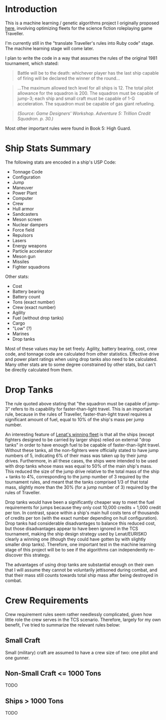 # Introduction

This is a machine learning / genetic algorithms project I originally proposed [here](http://lesswrong.com/lw/iwa/replicating_douglas_lenats_traveller_tcs_win_with/), involving optimizing fleets for the science fiction roleplaying game Traveller.

I'm currently still in the "translate Traveller's rules into Ruby code" stage. The machine learning stage will come later.

I plan to write the code in a way that assumes the rules of the original 1981 tournament, which stated:

>Battle will be to the death: whichever player has the last ship capable of firing will be declared the winner of the round...

>...The maximum allowed tech level for all ships is 12. The total pilot allowance for the squadron is 200. The squadron must be capable of jump-3; each ship and small craft must be capable of 1-G acceleration. The squadron must be capable of gas giant refueling.

>*(Source: Game Designers' Workshop. Adventure 5: Trillion Credit Squadron. p. 30.)*

Most other important rules were found in Book 5: High Guard. 

# Ship Stats Summary

The following stats are encoded in a ship's USP Code:

* Tonnage Code
* Configuration
* Jump
* Maneuver
* Power Plant
* Computer
* Crew
* Hull armor
* Sandcasters
* Meson screen
* Nuclear dampers
* Force field
* Repulsors
* Lasers
* Energy weapons
* Particle accelerator
* Meson gun
* Missiles
* Fighter squadrons

Other stats:

* Cost
* Battery bearing
* Battery count
* Tons (exact number)
* Crew (exact number)
* Agility
* Fuel (without drop tanks)
* Cargo
* "Low" (?)
* Marines
* Drop tanks

Most of these values may be set freely. Agility, battery bearing, cost, crew code, and tonnage code are calculated from other statistics. Effective drive and power plant ratings when using drop tanks also need to be calculated. Many other stats are to some degree constrained by other stats, but can't be directly calculated from them. 

# Drop Tanks

The rule quoted above stating that "the squadron must be capable of jump-3" refers to its capability for faster-than-light travel. This is an important rule, because in the rules of Traveller, faster-than-light travel requires a significant amount of fuel, equal to 10% of the ship's mass per jump number.

An interesting feature of [Lenat's winning fleet](http://members.pcug.org.au/~davidjw/tavspecs/best_tml/Starships%20(HG)%20-%20Professor%20Lenat%20and%20EURISKO's%20Winning%20Fleet.htm) is that all the ships (except fighters designed to be carried by larger ships) relied on external "drop tanks" in order to have enough fuel to be capable of faster-than-light travel. Without these tanks, all the non-fighters were officially stated to have jump numbers of 5, indicating 6% of their mass was taken up by their jump drives. Furthermore, in all these cases, the ships were intended to be used with drop tanks whose mass was equal to 50% of the main ship's mass. This reduced the size of the jump drive relative to the total mass of the ship + tanks to 4%, corresponding to the jump number of 3 required by the tournament rules, and meant that the tanks comprised 1/3 of that total mass, slightly more than the 30% (for a jump number of 3) required by the rules of Traveller.

Drop tanks would have been a significantly cheaper way to meet the fuel requirements for jumps because they only cost 10,000 credits + 1,000 credit per ton. In contrast, space within a ship's main hull costs tens of thousands of credits per ton (with the exact number depending on hull configuration). Drop tanks had considerable disadvantages to balance this reduced cost, but those disadvantages appear to have been ignored in the TCS tournament, making the ship design strategy used by Lenat/EURISKO clearly a winning one (though they could have gotten by with slightly smaller drop tanks). Therefore, one important test in the machine learning stage of this project will be to see if the algorithms can independently re-discover this strategy.

The advantages of using drop tanks are substantial enough on their own that I will assume they cannot be voluntarily jettisoned during combat, and that their mass still counts towards total ship mass after being destroyed in combat.

# Crew Requirements

Crew requirement rules seem rather needlessly complicated, given how little role the crew serves in the TCS scenario. Therefore, largely for my own benefit, I've tried to summarize the relevant rules below:

## Small Craft

Small (military) craft are assumed to have a crew size of two: one pilot and one gunner.

## Non-Small Craft <= 1000 Tons

TODO

## Ships > 1000 Tons

TODO